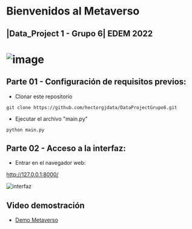 # Bienvenidos al Metaverso

## |Data_Project 1 - Grupo 6| EDEM 2022



# ![image](https://user-images.githubusercontent.com/84716641/152009071-d3c25b43-573e-4069-95c2-09dcef797772.jpeg)



## Parte 01 - Configuración de requisitos previos:

- Clonar este repositorio

`git clone https://github.com/hectorgjdata/DataProjectGrupo6.git`

- Ejecutar el archivo "main.py"

`python main.py`

## Parte 02 - Acceso a la interfaz:

- Entrar en el navegador web:

http://127.0.0.1:8000/




![interfaz](https://user-images.githubusercontent.com/84716641/152209284-b17dfe93-7e85-4b7a-a242-0bde08644a5e.png)



## Video demostración

- [Demo Metaverso](https://www.youtube.com/watch?v=Pnmf1wy74E4)

  



